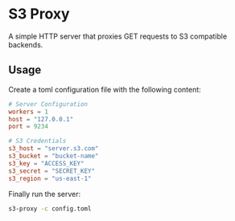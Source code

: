 # S3 Proxy

A simple HTTP server that proxies GET requests to S3 compatible backends.

## Usage

Create a toml configuration file with the following content:

```toml
# Server Configuration
workers = 1
host = "127.0.0.1"
port = 9234

# S3 Credentials
s3_host = "server.s3.com"
s3_bucket = "bucket-name"
s3_key = "ACCESS_KEY"
s3_secret = "SECRET_KEY"
s3_region = "us-east-1"
```

Finally run the server:

```bash
s3-proxy -c config.toml
```
